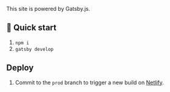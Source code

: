This site is powered by Gatsby.js.

## 🚀 Quick start

1.  `npm i`
2. `gatsby develop`

## Deploy
1. Commit to the `prod` branch to trigger a new build on [Netlify](https://app.netlify.com/teams/bakera81/overview).
